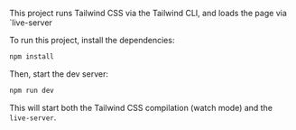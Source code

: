 This project runs Tailwind CSS via the Tailwind CLI, and loads the page via `live-server

To run this project, install the dependencies:

```sh
npm install
```

Then, start the dev server:

```sh
npm run dev
```

This will start both the Tailwind CSS compilation (watch mode) and the `live-server`.
